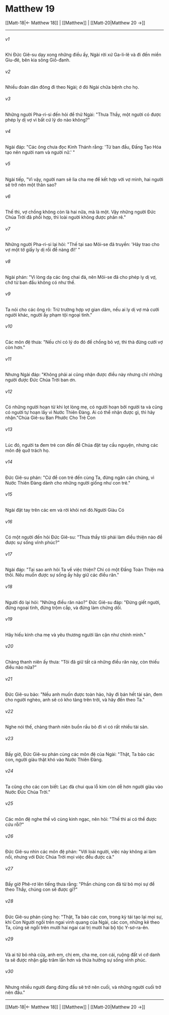 # Matthew 19

[[Matt-18|← Matthew 18]] | [[Matthew]] | [[Matt-20|Matthew 20 →]]
***



###### v1 
Khi Đức Giê-su dạy xong những điều ấy, Ngài rời xứ Ga-li-lê và đi đến miền Giu-đê, bên kia sông Giô-đanh. 

###### v2 
Nhiều đoàn dân đông đi theo Ngài; ở đó Ngài chữa bệnh cho họ. 

###### v3 
Những người Pha-ri-si đến hỏi để thử Ngài: "Thưa Thầy, một người có được phép ly dị vợ vì bất cứ lý do nào không?" 

###### v4 
Ngài đáp: "Các ông chưa đọc Kinh Thánh rằng: 'Từ ban đầu, Đấng Tạo Hóa tạo nên người nam và người nữ.' " 

###### v5 
Ngài tiếp, "Vì vậy, người nam sẽ lìa cha mẹ để kết hợp với vợ mình, hai người sẽ trở nên một thân sao? 

###### v6 
Thế thì, vợ chồng không còn là hai nữa, mà là một. Vậy những người Đức Chúa Trời đã phối hợp, thì loài người không được phân rẽ." 

###### v7 
Những người Pha-ri-si lại hỏi: "Thế tại sao Môi-se đã truyền: 'Hãy trao cho vợ một tờ giấy ly dị rồi để nàng đi!' " 

###### v8 
Ngài phán: "Vì lòng dạ các ông chai đá, nên Môi-se đã cho phép ly dị vợ, chớ từ ban đầu không có như thế. 

###### v9 
Ta nói cho các ông rõ: Trừ trường hợp vợ gian dâm, nếu ai ly dị vợ mà cưới người khác, người ấy phạm tội ngoại tình." 

###### v10 
Các môn đệ thưa: "Nếu chỉ có lý do đó để chồng bỏ vợ, thì thà đừng cưới vợ còn hơn." 

###### v11 
Nhưng Ngài đáp: "Không phải ai cũng nhận được điều này nhưng chỉ những người được Đức Chúa Trời ban ơn. 

###### v12 
Có những người hoạn từ khi lọt lòng mẹ, có người hoạn bởi người ta và cũng có người tự hoạn lấy vì Nước Thiên Đàng. Ai có thể nhận được gì, thì hãy nhận."Chúa Giê-su Ban Phước Cho Trẻ Con 

###### v13 
Lúc đó, người ta đem trẻ con đến để Chúa đặt tay cầu nguyện, nhưng các môn đệ quở trách họ. 

###### v14 
Đức Giê-su phán: "Cứ để con trẻ đến cùng Ta, đừng ngăn cản chúng, vì Nước Thiên Đàng dành cho những người giống như con trẻ." 

###### v15 
Ngài đặt tay trên các em và rời khỏi nơi đó.Người Giàu Có 

###### v16 
Có một người đến hỏi Đức Giê-su: "Thưa thầy tôi phải làm điều thiện nào để được sự sống vĩnh phúc?" 

###### v17 
Ngài đáp: "Tại sao anh hỏi Ta về việc thiện? Chỉ có một Đấng Toàn Thiện mà thôi. Nếu muốn được sự sống ấy hãy giữ các điều răn." 

###### v18 
Người đó lại hỏi: "Những điều răn nào?" Đức Giê-su đáp: "Đừng giết người, đừng ngoại tình, đừng trộm cắp, và đừng làm chứng dối. 

###### v19 
Hãy hiếu kính cha mẹ và yêu thương người lân cận như chính mình." 

###### v20 
Chàng thanh niên ấy thưa: "Tôi đã giữ tất cả những điều răn này, còn thiếu điều nào nữa?" 

###### v21 
Đức Giê-su bảo: "Nếu anh muốn được toàn hảo, hãy đi bán hết tài sản, đem cho người nghèo, anh sẽ có kho tàng trên trời, và hãy đến theo Ta." 

###### v22 
Nghe nói thế, chàng thanh niên buồn rầu bỏ đi vì có rất nhiều tài sản. 

###### v23 
Bấy giờ, Đức Giê-su phán cùng các môn đệ của Ngài: "Thật, Ta bảo các con, người giàu thật khó vào Nước Thiên Đàng. 

###### v24 
Ta cũng cho các con biết: Lạc đà chui qua lỗ kim còn dễ hơn người giàu vào Nước Đức Chúa Trời." 

###### v25 
Các môn đệ nghe thế vô cùng kinh ngạc, nên hỏi: "Thế thì ai có thể được cứu rỗi?" 

###### v26 
Đức Giê-su nhìn các môn đệ phán: "Với loài người, việc này không ai làm nổi, nhưng với Đức Chúa Trời mọi việc đều được cả." 

###### v27 
Bấy giờ Phê-rơ lên tiếng thưa rằng: "Phần chúng con đã từ bỏ mọi sự để theo Thầy, chúng con sẽ được gì?" 

###### v28 
Đức Giê-su phán cùng họ: "Thật, Ta bảo các con, trong kỳ tái tạo lại mọi sự, khi Con Người ngồi trên ngai vinh quang của Ngài, các con, những kẻ theo Ta, cũng sẽ ngồi trên mười hai ngai cai trị mười hai bộ tộc Y-sơ-ra-ên. 

###### v29 
Và ai từ bỏ nhà cửa, anh em, chị em, cha mẹ, con cái, ruộng đất vì cớ danh ta sẽ được nhận gấp trăm lần hơn và thừa hưởng sự sống vĩnh phúc. 

###### v30 
Nhưng nhiều người đang đứng đầu sẽ trở nên cuối, và những người cuối trở nên đầu."

***
[[Matt-18|← Matthew 18]] | [[Matthew]] | [[Matt-20|Matthew 20 →]]
